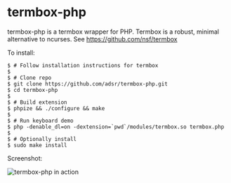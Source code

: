 termbox-php
===========

termbox-php is a termbox wrapper for PHP. Termbox is a robust, minimal
alternative to ncurses. See https://github.com/nsf/termbox

To install:

    $ # Follow installation instructions for termbox
    $
    $ # Clone repo
    $ git clone https://github.com/adsr/termbox-php.git
    $ cd termbox-php
    $
    $ # Build extension
    $ phpize && ./configure && make
    $
    $ # Run keyboard demo
    $ php -denable_dl=on -dextension=`pwd`/modules/termbox.so termbox.php
    $
    $ # Optionally install
    $ sudo make install

Screenshot:

![termbox-php in action](http://i.imgur.com/vI52dsl.png)
